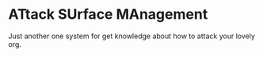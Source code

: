 # **AT**tack **SU**rface **MA**nagement

Just another one system for get knowledge about how to attack your lovely org.
